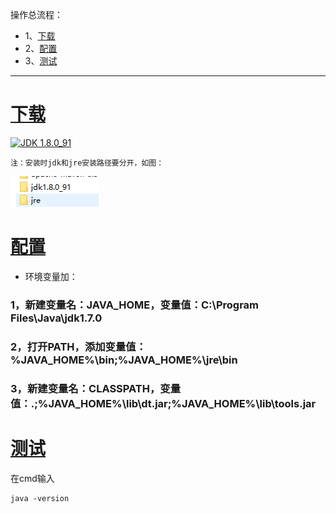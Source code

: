 操作总流程：
- 1、[下载](#java-01) 
- 2、[配置](#java-02) 
- 3、[测试](#java-03) 

----------
# <a name="java-01" href="#" >下载</a>
[![](https://img.shields.io/badge/JDK-1.8.0_91-green.svg "JDK 1.8.0_91")](https://pan.baidu.com/s/1M1acmfQDu2lOH1a2h3iVqg)


`注：安装时jdk和jre安装路径要分开，如图：`

![](image/1-1.png)

# <a name="java-01" href="#" >配置</a>
- 环境变量加： 
### 1，新建变量名：JAVA_HOME，变量值：C:\Program Files\Java\jdk1.7.0
### 2，打开PATH，添加变量值：%JAVA_HOME%\bin;%JAVA_HOME%\jre\bin
### 3，新建变量名：CLASSPATH，变量值：.;%JAVA_HOME%\lib\dt.jar;%JAVA_HOME%\lib\tools.jar

# <a name="java-01" href="#" >测试</a>
在cmd输入
```
java -version
```
